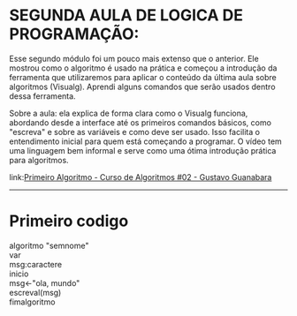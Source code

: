 # SEGUNDA AULA DE LOGICA DE PROGRAMAÇÃO:

 Esse segundo módulo foi um pouco mais extenso que o anterior. Ele mostrou como o algoritmo é usado na prática e começou a introdução da ferramenta que utilizaremos para aplicar o conteúdo da última aula sobre algoritmos (Visualg). Aprendi alguns comandos que serão usados dentro dessa ferramenta.  

Sobre a aula: ela explica de forma clara como o Visualg funciona, abordando desde a interface até os primeiros comandos básicos, como "escreva" e sobre as variáveis e como deve ser usado. Isso facilita o entendimento inicial para quem está começando a programar. O vídeo tem uma linguagem bem informal e serve como uma ótima introdução prática para algoritmos.

link:[Primeiro Algoritmo - Curso de Algoritmos #02 - Gustavo Guanabara](https://www.youtube.com/watch?v=M2Af7gkbbro)

___

# Primeiro codigo

algoritmo "semnome"
<br/>
var
  <br/>
     msg:caractere
<br/>
inicio
     <br/>
      msg<-"ola, mundo"
      <br/>
      escreval(msg)
    <br/>
fimalgoritmo
